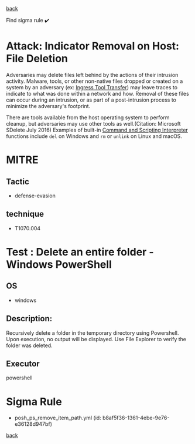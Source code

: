 
[back](../index.md)

Find sigma rule :heavy_check_mark: 

# Attack: Indicator Removal on Host: File Deletion 

Adversaries may delete files left behind by the actions of their intrusion activity. Malware, tools, or other non-native files dropped or created on a system by an adversary (ex: [Ingress Tool Transfer](https://attack.mitre.org/techniques/T1105)) may leave traces to indicate to what was done within a network and how. Removal of these files can occur during an intrusion, or as part of a post-intrusion process to minimize the adversary's footprint.

There are tools available from the host operating system to perform cleanup, but adversaries may use other tools as well.(Citation: Microsoft SDelete July 2016) Examples of built-in [Command and Scripting Interpreter](https://attack.mitre.org/techniques/T1059) functions include <code>del</code> on Windows and <code>rm</code> or <code>unlink</code> on Linux and macOS.

# MITRE
## Tactic
  - defense-evasion


## technique
  - T1070.004


# Test : Delete an entire folder - Windows PowerShell
## OS
  - windows


## Description:
Recursively delete a folder in the temporary directory using Powershell. Upon execution, no output will be displayed. Use File Explorer to verify the folder was deleted.


## Executor
powershell

# Sigma Rule
 - posh_ps_remove_item_path.yml (id: b8af5f36-1361-4ebe-9e76-e36128d947bf)



[back](../index.md)
